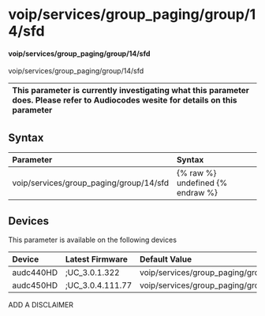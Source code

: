 ﻿---
description: voip/services/group_paging/group/14/sfd
search: false
---

# voip/services/group_paging/group/14/sfd

#### voip/services/group_paging/group/14/sfd

voip/services/group_paging/group/14/sfd


| This parameter is currently investigating what this parameter does. Please refer to Audiocodes wesite for details on this parameter | 
| :--- |

## Syntax
| Parameter | Syntax |
| :--- | :--- |
|voip/services/group_paging/group/14/sfd | {% raw %} undefined {% endraw %}|

## Devices
This parameter is available on the following devices

| Device | Latest Firmware | Default Value |
|:---|:---|:---|
| audc440HD | ;UC_3.0.1.322 | voip/services/group_paging/group/14/sfd=0 
| audc450HD | ;UC_3.0.4.111.77 | voip/services/group_paging/group/14/sfd=0 

ADD A DISCLAIMER
